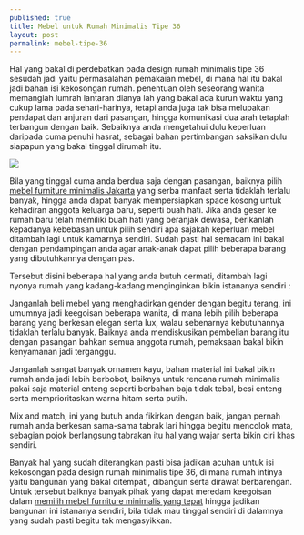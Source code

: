 ```yaml
---
published: true
title: Mebel untuk Rumah Minimalis Tipe 36
layout: post
permalink: mebel-tipe-36
---
```

Hal yang bakal di perdebatkan pada design rumah minimalis tipe 36 sesudah jadi yaitu permasalahan pemakaian mebel, di mana hal itu bakal jadi bahan isi kekosongan rumah. penentuan oleh seseorang wanita memanglah lumrah lantaran dianya lah yang bakal ada kurun waktu yang cukup lama pada sehari-harinya, tetapi anda juga tak bisa melupakan pendapat dan anjuran dari pasangan, hingga komunikasi dua arah tetaplah terbangun dengan baik. Sebaiknya anda mengetahui dulu keperluan daripada cuma penuhi hasrat, sebagai bahan pertimbangan saksikan dulu siapapun yang bakal tinggal dirumah itu.

<img src="https://1.bp.blogspot.com/-P5TXazYoqEs/VM-ObUxmzQI/AAAAAAAAD18/Ey_nmYYjQ2c/s1600/kitchen%2BRumah%2BMinimalis%2BType%2B36.jpg">

Bila yang tinggal cuma anda berdua saja dengan pasangan, baiknya pilih <a href="https://www.ruparupa.com/furniture.html">mebel furniture minimalis Jakarta</a> yang serba manfaat serta tidaklah terlalu banyak, hingga anda dapat banyak mempersiapkan space kosong untuk kehadiran anggota keluarga baru, seperti buah hati. Jika anda geser ke rumah baru telah memiliki buah hati yang beranjak dewasa, berikanlah kepadanya kebebasan untuk pilih sendiri apa sajakah keperluan mebel ditambah lagi untuk kamarnya sendiri. Sudah pasti hal semacam ini bakal dengan pendampingan anda agar anak-anak dapat pilih beberapa barang yang dibutuhkannya dengan pas.

Tersebut disini beberapa hal yang anda butuh cermati, ditambah lagi nyonya rumah yang kadang-kadang menginginkan bikin istananya sendiri :

Janganlah beli mebel yang menghadirkan gender dengan begitu terang, ini umumnya jadi keegoisan beberapa wanita, di mana lebih pilih beberapa barang yang berkesan elegan serta lux, walau sebenarnya kebutuhannya tidaklah terlalu banyak. Baiknya anda mendiskusikan pembelian barang itu dengan pasangan bahkan semua anggota rumah, pemaksaan bakal bikin kenyamanan jadi terganggu.

Janganlah sangat banyak ornamen kayu, bahan material ini bakal bikin rumah anda jadi lebih berbobot, baiknya untuk rencana rumah minimalis pakai saja material enteng seperti berbahan baja tidak tebal, besi enteng serta memprioritaskan warna hitam serta putih.

Mix and match, ini yang butuh anda fikirkan dengan baik, jangan pernah rumah anda berkesan sama-sama tabrak lari hingga begitu mencolok mata, sebagian pojok berlangsung tabrakan itu hal yang wajar serta bikin ciri khas sendiri.

Banyak hal yang sudah diterangkan pasti bisa jadikan acuhan untuk isi kekosongan pada design rumah minimalis tipe 36, di mana rumah intinya yaitu bangunan yang bakal ditempati, dibangun serta dirawat berbarengan. Untuk tersebut baiknya banyak pihak yang dapat meredam keegoisan dalam <a href="http://dic.im/questions/1769/memilih-mebel-furniture-minimalis-yang-tepat">memilih mebel furniture minimalis yang tepat</a> hingga jadikan bangunan ini istananya sendiri, bila tidak mau tinggal sendiri di dalamnya yang sudah pasti begitu tak mengasyikkan.